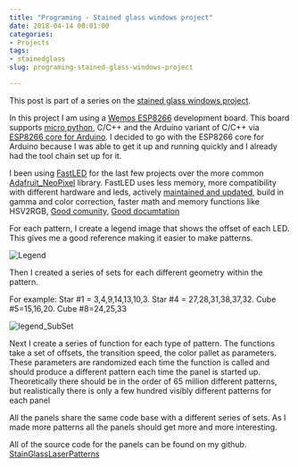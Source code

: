 ```yaml
---
title: "Programing - Stained glass windows project"
date: 2018-04-14 00:01:00
categories:
- Projects
tags:
- stainedglass
slug: programing-stained-glass-windows-project

---
```


This post is part of a series on the [stained glass windows project](/projects/2018-stained-glass-window). 

In this project I am using a [Wemos ESP8266](/hardware-stained-glass-windows-project) development board. This board supports [micro python](https://docs.micropython.org/en/latest/esp8266/esp8266/tutorial/index.html), C/C++ and the Arduino variant of C/C++ via [ESP8266 core for Arduino](https://github.com/esp8266/Arduino). I decided to go with the ESP8266 core for Arduino because I was able to get it up and running quickly and I already had the tool chain set up for it. 

I been using [FastLED](https://github.com/FastLED/FastLED) for the last few projects over the more common [Adafruit_NeoPixel](https://github.com/adafruit/Adafruit_NeoPixel) library. FastLED uses less memory, more compatibility with different hardware and leds, actively [maintained and updated](https://github.com/FastLED/FastLED/commits/master), build in gamma and color correction, faster math and memory functions like HSV2RGB, [Good comunity](https://plus.google.com/communities/109127054924227823508), [Good documtation](https://github.com/FastLED/FastLED/wiki) 

For each pattern, I create a legend image that shows the offset of each LED. This gives me a good reference making it easier to make patterns. 

<img src="/public/uploads/stainglasswindow_legend.png" alt="Legend" />

Then I created a series of sets for each different geometry within the pattern.

For example: Star #1 = 3,4,9,14,13,10,3. Star #4 = 27,28,31,38,37,32. Cube #5=15,16,20. Cube #8=24,25,33 

<img src="/public/uploads/stainglasswindow_legend_SubSet.png" alt="legend_SubSet" />

Next I create a series of function for each type of pattern. The functions take a set of offsets, the transition speed, the color pallet as parameters. These parameters are randomized each time the function is called and should produce a different pattern each time the panel is started up. Theoretically there should be in the order of 65 million different patterns, but realistically there is only a few hundred visibly different patterns for each panel 

All the panels share the same code base with a different series of sets. As I made more patterns all the panels should get more and more interesting. 

All of the source code for the panels can be found on my github. [StainGlassLaserPatterns](https://github.com/funvill/StainGlassLaserPatterns) 
